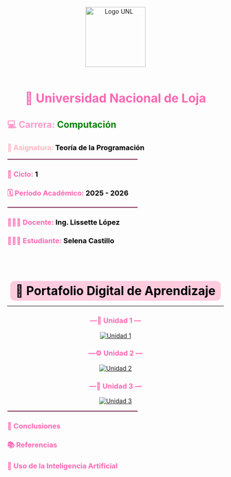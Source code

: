 <p align="center">
  <img src="https://upload.wikimedia.org/wikipedia/commons/6/61/Logo_unl.png" width="140" alt="Logo UNL"><br><br>

 <div align="center">
  <h1><span style="color:#ff66b2;">🏫 <strong>Universidad Nacional de Loja</strong></span></h1>
</div>
  <h2><span style="color:#ff99cc;">💻 Carrera:</span> <span style="color:green;">Computación</span></h2>
  <h3><span style="color:#ffb6c1;">📘 Asignatura:</span> <span style="color:black;">Teoría de la Programación</span></h3>

  <hr style="width:60%; border:1px solid #ff99cc;">

  <h3><span style="color:#ff66b2;">📅 Ciclo:</span> <span style="color:black;">1</span></h3>
  <h3><span style="color:#ff66b2;">🗓️ Período Académico:</span> <span style="color:black;">2025 - 2026</span></h3>

  <hr style="width:60%; border:1px solid #ff99cc;">

  <h3><span style="color:#ff66b2;">👩🏻‍🏫 Docente:</span> <span style="color:black;">Ing. Lissette López</span></h3>
  <h3><span style="color:#ff66b2;">👩🏻‍🎓 Estudiante:</span> <span style="color:black;">Selena Castillo</span></h3>

  <br><br>
  <div align="center">
  <h1><span style="color:#000000; background-color:#ffccde; padding:6px 12px; border-radius:10px;">📂 Portafolio Digital de Aprendizaje</span></h1>
  </div>
</p>

---
<div align="center">
<p align="center">
  <h3><span style="color:#ff66b2;"> —🧩 Unidad 1 —</span> <span style="color:black;"></span></h3>
  <a href="unidad1.md">
    <img src="https://img.shields.io/badge/Abrir%20Unidad%201-ff69b4?style=for-the-badge&logo=github&logoColor=white" alt="Unidad 1">
  </a>

  <h3><span style="color:#ff66b2;"> —⚙️ Unidad 2 —</span> <span style="color:black;"></span></h3>
  <a href="unidad2.md">
    <img src="https://img.shields.io/badge/Abrir%20Unidad%202-ff69b4?style=for-the-badge&logo=github&logoColor=white" alt="Unidad 2">
  </a>
  
  <h3><span style="color:#ff66b2;"> —🧠 Unidad 3 —</span> <span style="color:black;"></span></h3>
   <a href="unidad3.md">
    <img src="https://img.shields.io/badge/Abrir%20Unidad%203-ff69b4?style=for-the-badge&logo=github&logoColor=white" alt="Unidad 3">
  </a>
  </div>

  <hr style="width:60%; border:1px solid #ff99cc;">

  <h3><span style="color:#ff66b2;">📝 Conclusiones</span></h3>
  <h3><span style="color:#ff66b2;">📚 Referencias</span></h3>
  <h3><span style="color:#ff66b2;">🤖 Uso de la Inteligencia Artificial</span></h3>
</p>


